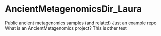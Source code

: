 # AncientMetagenomicsDir_Laura
Public ancient metagenomics samples (and related)
Just an example repo
What is an AncientMetagenomics project?
This is other test

